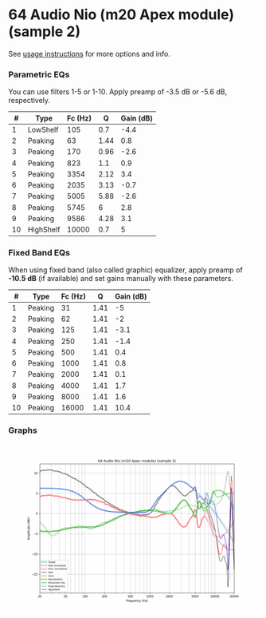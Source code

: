 # 64 Audio Nio (m20 Apex module) (sample 2)
See [usage instructions](https://github.com/jaakkopasanen/AutoEq#usage) for more options and info.

### Parametric EQs
You can use filters 1-5 or 1-10. Apply preamp of -3.5 dB or -5.6 dB, respectively.

|   # | Type      |   Fc (Hz) |    Q |   Gain (dB) |
|-----|-----------|-----------|------|-------------|
|   1 | LowShelf  |       105 | 0.7  |        -4.4 |
|   2 | Peaking   |        63 | 1.44 |         0.8 |
|   3 | Peaking   |       170 | 0.96 |        -2.6 |
|   4 | Peaking   |       823 | 1.1  |         0.9 |
|   5 | Peaking   |      3354 | 2.12 |         3.4 |
|   6 | Peaking   |      2035 | 3.13 |        -0.7 |
|   7 | Peaking   |      5005 | 5.88 |        -2.6 |
|   8 | Peaking   |      5745 | 6    |         2.8 |
|   9 | Peaking   |      9586 | 4.28 |         3.1 |
|  10 | HighShelf |     10000 | 0.7  |         5   |

### Fixed Band EQs
When using fixed band (also called graphic) equalizer, apply preamp of **-10.5 dB** (if available) and set gains manually with these parameters.

|   # | Type    |   Fc (Hz) |    Q |   Gain (dB) |
|-----|---------|-----------|------|-------------|
|   1 | Peaking |        31 | 1.41 |        -5   |
|   2 | Peaking |        62 | 1.41 |        -2   |
|   3 | Peaking |       125 | 1.41 |        -3.1 |
|   4 | Peaking |       250 | 1.41 |        -1.4 |
|   5 | Peaking |       500 | 1.41 |         0.4 |
|   6 | Peaking |      1000 | 1.41 |         0.8 |
|   7 | Peaking |      2000 | 1.41 |         0.1 |
|   8 | Peaking |      4000 | 1.41 |         1.7 |
|   9 | Peaking |      8000 | 1.41 |         1.6 |
|  10 | Peaking |     16000 | 1.41 |        10.4 |

### Graphs
![](./64%20Audio%20Nio%20(m20%20Apex%20module)%20(sample%202).png)
